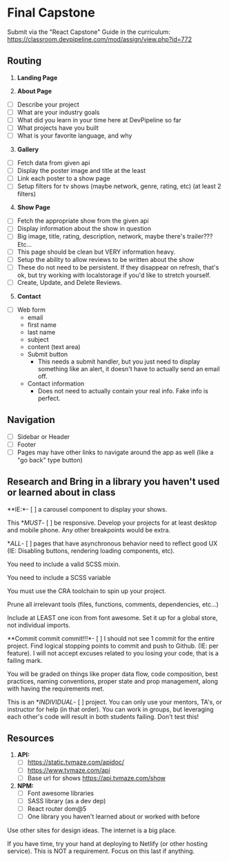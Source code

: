 # Final Capstone
Submit via the "React Capstone" Guide in the curriculum: https://classroom.devpipeline.com/mod/assign/view.php?id=772

## Routing
1. **Landing Page**
   
2. **About Page**
- [ ] Describe your project
- [ ] What are your industry goals
- [ ] What did you learn in your time here at DevPipeline so far
- [ ] What projects have you built
- [ ] What is your favorite language, and why

3. **Gallery**
- [ ] Fetch data from given api
- [ ] Display the poster image and title at the least
- [ ] Link each poster to a show page
- [ ] Setup filters for tv shows (maybe network, genre, rating, etc) (at least 2 filters)

4. **Show Page**
- [ ] Fetch the appropriate show from the given api
- [ ] Display information about the show in question
- [ ] Big image, title, rating, description, network, maybe there's trailer??? Etc...
- [ ] This page should be clean but VERY information heavy.
- [ ] Setup the ability to allow reviews to be written about the show
- [ ] These do not need to be persistent. If they disappear on refresh, that's ok, but try working with localstorage if you'd like to stretch yourself.
- [ ] Create, Update, and Delete Reviews.

5. **Contact**
- [ ] Web form
  - email
  - first name
  - last name
  - subject
  - content (text area)
  - Submit button
    - This needs a submit handler, but you just need to display something like an alert, it doesn't have to actually send an email off.
  - Contact information
    - Does not need to actually contain your real info. Fake info is perfect.

## Navigation
- [ ] Sidebar or Header
- [ ] Footer
- [ ] Pages may have other links to navigate around the app as well (like a "go back" type button)

## Research and Bring in a library you haven't used or learned about in class
**IE:*- [ ] a carousel component to display your shows.

This **MUST*- [ ] be responsive. Develop your projects for at least desktop and mobile phone. Any other breakpoints would be extra.

**ALL*- [ ] pages that have asynchronous behavior need to reflect good UX (IE: Disabling buttons, rendering loading components, etc).

You need to include a valid SCSS mixin.

You need to include a SCSS variable

You must use the CRA toolchain to spin up your project. 

Prune all irrelevant tools (files, functions, comments, dependencies, etc…)

Include at LEAST one icon from font awesome. Set it up for a global store, not individual imports.

**Commit commit commit!!!*- [ ] I should not see 1 commit for the entire project. Find logical stopping points to commit and push to Github. (IE: per feature). I will not accept excuses related to you losing your code, that is a failing mark.

You will be graded on things like proper data flow, code composition, best practices, naming conventions, proper state and prop management, along with having the requirements met.

This is an **INDIVIDUAL*- [ ] project. You can only use your mentors, TA's, or instructor for help (in that order).
You can work in groups, but leveraging each other's code will result in both students failing. Don't test this!

## Resources 
1. **API:**
	- [ ] https://static.tvmaze.com/apidoc/
	- [ ] https://www.tvmaze.com/api
	- [ ] Base url for shows https://api.tvmaze.com/show
2. **NPM:**
    - [ ] Font awesome libraries
    - [ ] SASS library (as a dev dep)
    - [ ] React router dom@5
    - [ ] One library you haven't learned about or worked with before

Use other sites for design ideas. The internet is a big place.

If you have time, try your hand at deploying to Netlify (or other hosting service). This is NOT a requirement. Focus on this last if anything.
